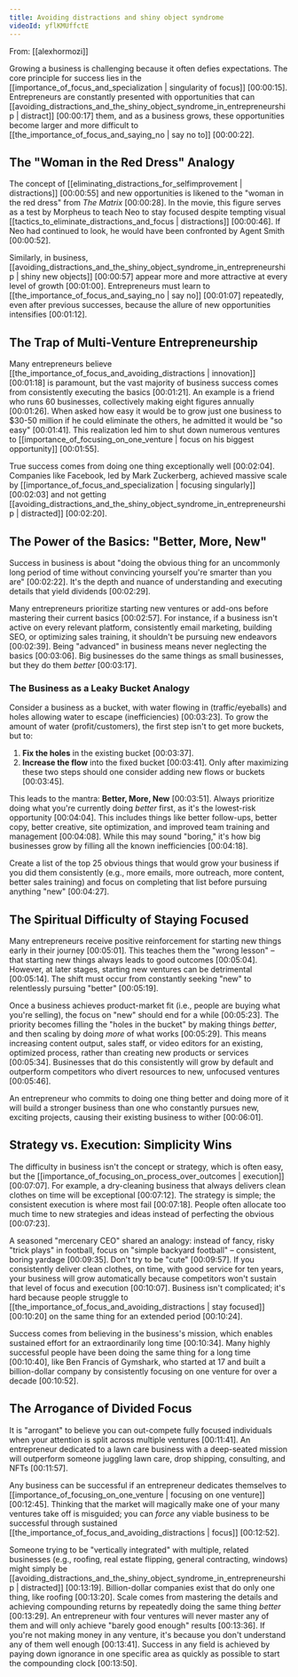 ```yaml
---
title: Avoiding distractions and shiny object syndrome
videoId: yflKMUffctE
---
```


From: [[alexhormozi]] <br/> 

Growing a business is challenging because it often defies expectations. The core principle for success lies in the [[importance_of_focus_and_specialization | singularity of focus]] <a class="yt-timestamp" data-t="00:00:15">[00:00:15]</a>. Entrepreneurs are constantly presented with opportunities that can [[avoiding_distractions_and_the_shiny_object_syndrome_in_entrepreneurship | distract]] <a class="yt-timestamp" data-t="00:00:17">[00:00:17]</a> them, and as a business grows, these opportunities become larger and more difficult to [[the_importance_of_focus_and_saying_no | say no to]] <a class="yt-timestamp" data-t="00:00:22">[00:00:22]</a>.

## The "Woman in the Red Dress" Analogy

The concept of [[eliminating_distractions_for_selfimprovement | distractions]] <a class="yt-timestamp" data-t="00:00:55">[00:00:55]</a> and new opportunities is likened to the "woman in the red dress" from *The Matrix* <a class="yt-timestamp" data-t="00:00:28">[00:00:28]</a>. In the movie, this figure serves as a test by Morpheus to teach Neo to stay focused despite tempting visual [[tactics_to_eliminate_distractions_and_focus | distractions]] <a class="yt-timestamp" data-t="00:00:46">[00:00:46]</a>. If Neo had continued to look, he would have been confronted by Agent Smith <a class="yt-timestamp" data-t="00:00:52">[00:00:52]</a>.

Similarly, in business, [[avoiding_distractions_and_the_shiny_object_syndrome_in_entrepreneurship | shiny new objects]] <a class="yt-timestamp" data-t="00:00:57">[00:00:57]</a> appear more and more attractive at every level of growth <a class="yt-timestamp" data-t="00:01:00">[00:01:00]</a>. Entrepreneurs must learn to [[the_importance_of_focus_and_saying_no | say no]] <a class="yt-timestamp" data-t="00:01:07">[00:01:07]</a> repeatedly, even after previous successes, because the allure of new opportunities intensifies <a class="yt-timestamp" data-t="00:01:12">[00:01:12]</a>.

## The Trap of Multi-Venture Entrepreneurship

Many entrepreneurs believe [[the_importance_of_focus_and_avoiding_distractions | innovation]] <a class="yt-timestamp" data-t="00:01:18">[00:01:18]</a> is paramount, but the vast majority of business success comes from consistently executing the basics <a class="yt-timestamp" data-t="00:01:21">[00:01:21]</a>. An example is a friend who runs 60 businesses, collectively making eight figures annually <a class="yt-timestamp" data-t="00:01:26">[00:01:26]</a>. When asked how easy it would be to grow just one business to \$30-50 million if he could eliminate the others, he admitted it would be "so easy" <a class="yt-timestamp" data-t="00:01:41">[00:01:41]</a>. This realization led him to shut down numerous ventures to [[importance_of_focusing_on_one_venture | focus on his biggest opportunity]] <a class="yt-timestamp" data-t="00:01:55">[00:01:55]</a>.

True success comes from doing one thing exceptionally well <a class="yt-timestamp" data-t="00:02:04">[00:02:04]</a>. Companies like Facebook, led by Mark Zuckerberg, achieved massive scale by [[importance_of_focus_and_specialization | focusing singularly]] <a class="yt-timestamp" data-t="00:02:03">[00:02:03]</a> and not getting [[avoiding_distractions_and_the_shiny_object_syndrome_in_entrepreneurship | distracted]] <a class="yt-timestamp" data-t="00:02:20">[00:02:20]</a>.

## The Power of the Basics: "Better, More, New"

Success in business is about "doing the obvious thing for an uncommonly long period of time without convincing yourself you're smarter than you are" <a class="yt-timestamp" data-t="00:02:22">[00:02:22]</a>. It's the depth and nuance of understanding and executing details that yield dividends <a class="yt-timestamp" data-t="00:02:29">[00:02:29]</a>.

Many entrepreneurs prioritize starting new ventures or add-ons before mastering their current basics <a class="yt-timestamp" data-t="00:02:57">[00:02:57]</a>. For instance, if a business isn't active on every relevant platform, consistently email marketing, building SEO, or optimizing sales training, it shouldn't be pursuing new endeavors <a class="yt-timestamp" data-t="00:02:39">[00:02:39]</a>. Being "advanced" in business means never neglecting the basics <a class="yt-timestamp" data-t="00:03:06">[00:03:06]</a>. Big businesses do the same things as small businesses, but they do them *better* <a class="yt-timestamp" data-t="00:03:17">[00:03:17]</a>.

### The Business as a Leaky Bucket Analogy

Consider a business as a bucket, with water flowing in (traffic/eyeballs) and holes allowing water to escape (inefficiencies) <a class="yt-timestamp" data-t="00:03:23">[00:03:23]</a>. To grow the amount of water (profit/customers), the first step isn't to get more buckets, but to:
1.  **Fix the holes** in the existing bucket <a class="yt-timestamp" data-t="00:03:37">[00:03:37]</a>.
2.  **Increase the flow** into the fixed bucket <a class="yt-timestamp" data-t="00:03:41">[00:03:41]</a>.
Only after maximizing these two steps should one consider adding new flows or buckets <a class="yt-timestamp" data-t="00:03:45">[00:03:45]</a>.

This leads to the mantra: **Better, More, New** <a class="yt-timestamp" data-t="00:03:51">[00:03:51]</a>. Always prioritize doing what you're currently doing *better* first, as it's the lowest-risk opportunity <a class="yt-timestamp" data-t="00:04:04">[00:04:04]</a>. This includes things like better follow-ups, better copy, better creative, site optimization, and improved team training and management <a class="yt-timestamp" data-t="00:04:08">[00:04:08]</a>. While this may sound "boring," it's how big businesses grow by filling all the known inefficiencies <a class="yt-timestamp" data-t="00:04:18">[00:04:18]</a>.

Create a list of the top 25 obvious things that would grow your business if you did them consistently (e.g., more emails, more outreach, more content, better sales training) and focus on completing that list before pursuing anything "new" <a class="yt-timestamp" data-t="00:04:27">[00:04:27]</a>.

## The Spiritual Difficulty of Staying Focused

Many entrepreneurs receive positive reinforcement for starting new things early in their journey <a class="yt-timestamp" data-t="00:05:01">[00:05:01]</a>. This teaches them the "wrong lesson" – that starting new things always leads to good outcomes <a class="yt-timestamp" data-t="00:05:04">[00:05:04]</a>. However, at later stages, starting new ventures can be detrimental <a class="yt-timestamp" data-t="00:05:14">[00:05:14]</a>. The shift must occur from constantly seeking "new" to relentlessly pursuing "better" <a class="yt-timestamp" data-t="00:05:19">[00:05:19]</a>.

Once a business achieves product-market fit (i.e., people are buying what you're selling), the focus on "new" should end for a while <a class="yt-timestamp" data-t="00:05:23">[00:05:23]</a>. The priority becomes filling the "holes in the bucket" by making things *better*, and then scaling by doing *more* of what works <a class="yt-timestamp" data-t="00:05:29">[00:05:29]</a>. This means increasing content output, sales staff, or video editors for an existing, optimized process, rather than creating new products or services <a class="yt-timestamp" data-t="00:05:34">[00:05:34]</a>. Businesses that do this consistently will grow by default and outperform competitors who divert resources to new, unfocused ventures <a class="yt-timestamp" data-t="00:05:46">[00:05:46]</a>.

An entrepreneur who commits to doing one thing better and doing more of it will build a stronger business than one who constantly pursues new, exciting projects, causing their existing business to wither <a class="yt-timestamp" data-t="00:06:01">[00:06:01]</a>.

## Strategy vs. Execution: Simplicity Wins

The difficulty in business isn't the concept or strategy, which is often easy, but the [[importance_of_focusing_on_process_over_outcomes | execution]] <a class="yt-timestamp" data-t="00:07:07">[00:07:07]</a>. For example, a dry-cleaning business that always delivers clean clothes on time will be exceptional <a class="yt-timestamp" data-t="00:07:12">[00:07:12]</a>. The strategy is simple; the consistent execution is where most fail <a class="yt-timestamp" data-t="00:07:18">[00:07:18]</a>. People often allocate too much time to new strategies and ideas instead of perfecting the obvious <a class="yt-timestamp" data-t="00:07:23">[00:07:23]</a>.

A seasoned "mercenary CEO" shared an analogy: instead of fancy, risky "trick plays" in football, focus on "simple backyard football" – consistent, boring yardage <a class="yt-timestamp" data-t="00:09:35">[00:09:35]</a>. Don't try to be "cute" <a class="yt-timestamp" data-t="00:09:57">[00:09:57]</a>. If you consistently deliver clean clothes, on time, with good service for ten years, your business will grow automatically because competitors won't sustain that level of focus and execution <a class="yt-timestamp" data-t="00:10:07">[00:10:07]</a>. Business isn't complicated; it's hard because people struggle to [[the_importance_of_focus_and_avoiding_distractions | stay focused]] <a class="yt-timestamp" data-t="00:10:20">[00:10:20]</a> on the same thing for an extended period <a class="yt-timestamp" data-t="00:10:24">[00:10:24]</a>.

Success comes from believing in the business's mission, which enables sustained effort for an extraordinarily long time <a class="yt-timestamp" data-t="00:10:34">[00:10:34]</a>. Many highly successful people have been doing the same thing for a long time <a class="yt-timestamp" data-t="00:10:40">[00:10:40]</a>, like Ben Francis of Gymshark, who started at 17 and built a billion-dollar company by consistently focusing on one venture for over a decade <a class="yt-timestamp" data-t="00:10:52">[00:10:52]</a>.

## The Arrogance of Divided Focus

It is "arrogant" to believe you can out-compete fully focused individuals when your attention is split across multiple ventures <a class="yt-timestamp" data-t="00:11:41">[00:11:41]</a>. An entrepreneur dedicated to a lawn care business with a deep-seated mission will outperform someone juggling lawn care, drop shipping, consulting, and NFTs <a class="yt-timestamp" data-t="00:11:57">[00:11:57]</a>.

Any business can be successful if an entrepreneur dedicates themselves to [[importance_of_focusing_on_one_venture | focusing on one venture]] <a class="yt-timestamp" data-t="00:12:45">[00:12:45]</a>. Thinking that the market will magically make one of your many ventures take off is misguided; you can *force* any viable business to be successful through sustained [[the_importance_of_focus_and_avoiding_distractions | focus]] <a class="yt-timestamp" data-t="00:12:52">[00:12:52]</a>.

Someone trying to be "vertically integrated" with multiple, related businesses (e.g., roofing, real estate flipping, general contracting, windows) might simply be [[avoiding_distractions_and_the_shiny_object_syndrome_in_entrepreneurship | distracted]] <a class="yt-timestamp" data-t="00:13:19">[00:13:19]</a>. Billion-dollar companies exist that do only one thing, like roofing <a class="yt-timestamp" data-t="00:13:20">[00:13:20]</a>. Scale comes from mastering the details and achieving compounding returns by repeatedly doing the same thing *better* <a class="yt-timestamp" data-t="00:13:29">[00:13:29]</a>. An entrepreneur with four ventures will never master any of them and will only achieve "barely good enough" results <a class="yt-timestamp" data-t="00:13:36">[00:13:36]</a>. If you're not making money in any venture, it's because you don't understand any of them well enough <a class="yt-timestamp" data-t="00:13:41">[00:13:41]</a>. Success in any field is achieved by paying down ignorance in one specific area as quickly as possible to start the compounding clock <a class="yt-timestamp" data-t="00:13:50">[00:13:50]</a>.